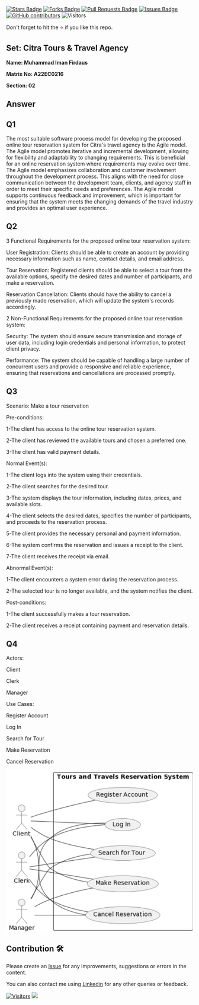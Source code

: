<a href="https://github.com/drshahizan/learn-php/stargazers"><img src="https://img.shields.io/github/stars/drshahizan/learn-php" alt="Stars Badge"/></a>
<a href="https://github.com/drshahizan/learn-php/network/members"><img src="https://img.shields.io/github/forks/drshahizan/learn-php" alt="Forks Badge"/></a>
<a href="https://github.com/drshahizan/learn-php/pulls"><img src="https://img.shields.io/github/issues-pr/drshahizan/learn-php" alt="Pull Requests Badge"/></a>
<a href="https://github.com/drshahizan/learn-php/issues"><img src="https://img.shields.io/github/issues/drshahizan/learn-php" alt="Issues Badge"/></a>
<a href="https://github.com/drshahizan/learn-php/graphs/contributors"><img alt="GitHub contributors" src="https://img.shields.io/github/contributors/drshahizan/learn-php?color=2b9348"></a>
![Visitors](https://api.visitorbadge.io/api/visitors?path=https%3A%2F%2Fgithub.com%2Fdrshahizan%2Fsoftware-engineering&labelColor=%23d9e3f0&countColor=%23697689&style=flat)

Don't forget to hit the :star: if you like this repo.

## Set: Citra Tours & Travel Agency

**Name: Muhammad Iman Firdaus**

**Matrix No: A22EC0216**

**Section: 02**

## Answer
## Q1 
The most suitable software process model for developing the proposed online tour reservation system for Citra's travel agency is the Agile model.
The Agile model promotes iterative and incremental development, allowing for flexibility and adaptability to changing requirements. This is beneficial for an online reservation system where requirements may evolve over time.
The Agile model emphasizes collaboration and customer involvement throughout the development process. This aligns with the need for close communication between the development team, clients, and agency staff in order to meet their specific needs and preferences.
The Agile model supports continuous feedback and improvement, which is important for ensuring that the system meets the changing demands of the travel industry and provides an optimal user experience.

## Q2 
3 Functional Requirements for the proposed online tour reservation system:

User Registration: Clients should be able to create an account by providing necessary information such as name, contact details, and email address.

Tour Reservation: Registered clients should be able to select a tour from the available options, specify the desired dates and number of participants, and make a reservation.

Reservation Cancellation: Clients should have the ability to cancel a previously made reservation, which will update the system's records accordingly.

2 Non-Functional Requirements for the proposed online tour reservation system:

Security: The system should ensure secure transmission and storage of user data, including login credentials and personal information, to protect client privacy.

Performance: The system should be capable of handling a large number of concurrent users and provide a responsive and reliable experience, ensuring that reservations and cancellations are processed promptly.

## Q3
Scenario: Make a tour reservation

Pre-conditions:

1-The client has access to the online tour reservation system.

2-The client has reviewed the available tours and chosen a preferred one.

3-The client has valid payment details.

Normal Event(s):

1-The client logs into the system using their credentials.

2-The client searches for the desired tour.

3-The system displays the tour information, including dates, prices, and available slots.

4-The client selects the desired dates, specifies the number of participants, and proceeds to the reservation process.

5-The client provides the necessary personal and payment information.

6-The system confirms the reservation and issues a receipt to the client.

7-The client receives the receipt via email.

Abnormal Event(s):

1-The client encounters a system error during the reservation process.

2-The selected tour is no longer available, and the system notifies the client.

Post-conditions:

1-The client successfully makes a tour reservation.

2-The client receives a receipt containing payment and reservation details.
## Q4
Actors:

Client

Clerk

Manager

Use Cases:

Register Account

Log In

Search for Tour

Make Reservation

Cancel Reservation

<img src="https://raw.githubusercontent.com/MuhammadImanFirdaus/Photos/main/se.png" alt=""/></a>

## Contribution 🛠️
Please create an [Issue](https://github.com/drshahizan/learn-php/issues) for any improvements, suggestions or errors in the content.

You can also contact me using [Linkedin](https://www.linkedin.com/in/drshahizan/) for any other queries or feedback.

[![Visitors](https://api.visitorbadge.io/api/visitors?path=https%3A%2F%2Fgithub.com%2Fdrshahizan&labelColor=%23697689&countColor=%23555555&style=plastic)](https://visitorbadge.io/status?path=https%3A%2F%2Fgithub.com%2Fdrshahizan)
![](https://hit.yhype.me/github/profile?user_id=81284918)

